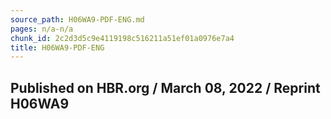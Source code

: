 ```yaml
---
source_path: H06WA9-PDF-ENG.md
pages: n/a-n/a
chunk_id: 2c2d3d5c9e4119198c516211a51ef01a0976e7a4
title: H06WA9-PDF-ENG
---
```

## Published on HBR.org / March 08, 2022 / Reprint H06WA9
